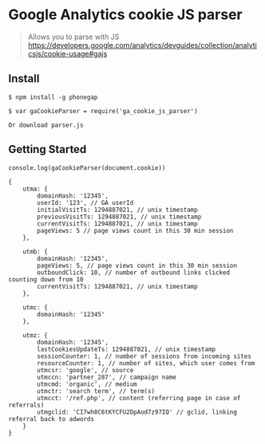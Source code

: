 # Google Analytics cookie JS parser

> Allows you to parse with JS
> https://developers.google.com/analytics/devguides/collection/analyticsjs/cookie-usage#gajs

## Install
    $ npm install -g phonegap

    $ var gaCookieParser = require('ga_cookie_js_parser')

    Or download parser.js

## Getting Started
    console.log(gaCookieParser(document.cookie))

    {
        utma: {
            domainHash: '12345',
            userId: '123', // GA userId
            initialVisitTs: 1294887021, // unix timestamp
            previousVisitTs: 1294887021, // unix timestamp
            currentVisitTs: 1294887021, // unix timestamp
            pageViews: 5 // page views count in this 30 min session
        },

        utmb: {
            domainHash: '12345',
            pageViews: 5, // page views count in this 30 min session
            outboundClick: 10, // number of outbound links clicked counting down from 10
            currentVisitTs: 1294887021, // unix timestamp
        },

        utmc: {
            domainHash: '12345'
        },

        utmz: {
            domainHash: '12345',
            lastCookiesUpdateTs: 1294887021, // unix timestamp
            sessionCounter: 1, // number of sessions from incoming sites
            resourceCounter: 1, // number of sites, which user comes from
            utmcsr: 'google', // source
            utmccn: 'partner_287', // campaign name
            utmcmd: 'organic', // medium
            utmctr: 'search term', // term(s)
            utmcct: '/ref.php', // content (referring page in case of referrals)
            utmgclid: 'CI7wh8C6tKYCFU2DpAod7z97IQ' // gclid, linking referral back to adwords
        }
    }

